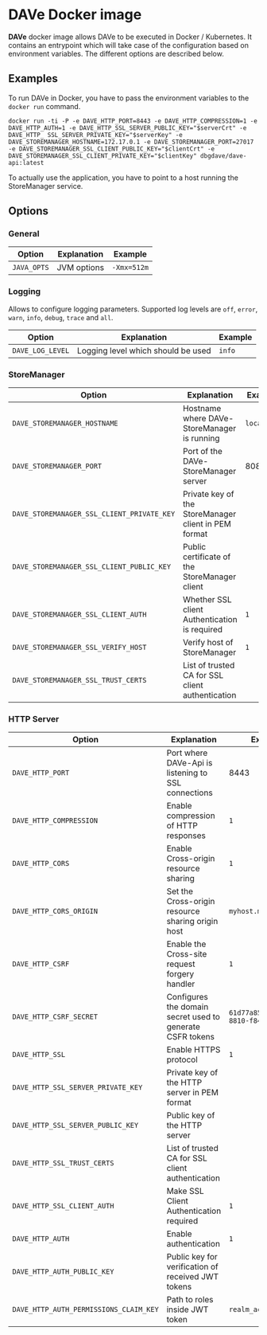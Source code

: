 # DAVe Docker image

**DAVe** docker image allows DAVe to be executed in Docker / Kubernetes. It contains an entrypoint which will take case of the configuration based on environment variables. The different options are described below.

## Examples

To run DAVe in Docker, you have to pass the environment variables to the `docker run` command.

`docker run -ti -P -e DAVE_HTTP_PORT=8443 -e DAVE_HTTP_COMPRESSION=1 -e DAVE_HTTP_AUTH=1 -e DAVE_HTTP_SSL_SERVER_PUBLIC_KEY="$serverCrt" -e DAVE_HTTP_
SSL_SERVER_PRIVATE_KEY="$serverKey" -e DAVE_STOREMANAGER_HOSTNAME=172.17.0.1 -e DAVE_STOREMANAGER_PORT=27017 
-e DAVE_STOREMANAGER_SSL_CLIENT_PUBLIC_KEY="$clientCrt" -e DAVE_STOREMANAGER_SSL_CLIENT_PRIVATE_KEY="$clientKey" dbgdave/dave-api:latest`

To actually use the application, you have to point to a host running the StoreManager service.

## Options

### General

| Option | Explanation | Example |
|--------|-------------|---------|
| `JAVA_OPTS` | JVM options | `-Xmx=512m` |


### Logging

Allows to configure logging parameters. Supported log levels are `off`, `error`, `warn`, `info`, `debug`, `trace` and `all`.

| Option | Explanation | Example |
|--------|-------------|---------|
| `DAVE_LOG_LEVEL` | Logging level which should be used | `info` |


### StoreManager

| Option | Explanation | Example |
|--------|-------------|---------|
| `DAVE_STOREMANAGER_HOSTNAME` | Hostname where DAVe-StoreManager is running | `localhost` |
| `DAVE_STOREMANAGER_PORT` | Port of the DAVe-StoreManager server | 8081 |
| `DAVE_STOREMANAGER_SSL_CLIENT_PRIVATE_KEY` | Private key of the StoreManager client in PEM format | |
| `DAVE_STOREMANAGER_SSL_CLIENT_PUBLIC_KEY` | Public certificate of the StoreManager client | |
| `DAVE_STOREMANAGER_SSL_CLIENT_AUTH` | Whether SSL client Authentication is required | `1` |
| `DAVE_STOREMANAGER_SSL_VERIFY_HOST` | Verify host of StoreManager | `1` |
| `DAVE_STOREMANAGER_SSL_TRUST_CERTS` | List of trusted CA for SSL client authentication | |

### HTTP Server

| Option | Explanation | Example |
|--------|-------------|---------|
| `DAVE_HTTP_PORT` | Port where DAVe-Api is listening to SSL connections | 8443 |
| `DAVE_HTTP_COMPRESSION` | Enable compression of HTTP responses | `1` |
| `DAVE_HTTP_CORS` | Enable Cross-origin resource sharing | `1` |
| `DAVE_HTTP_CORS_ORIGIN` | Set the Cross-origin resource sharing origin host | `myhost.mydomain.tld` |
| `DAVE_HTTP_CSRF` | Enable the Cross-site request forgery handler | `1` |
| `DAVE_HTTP_CSRF_SECRET` | Configures the domain secret used to generate CSFR tokens | `61d77a85-276b-476a-8810-f8408b5cfa19` |
| `DAVE_HTTP_SSL` | Enable HTTPS protocol | `1`|
| `DAVE_HTTP_SSL_SERVER_PRIVATE_KEY` | Private key of the HTTP server in PEM format | |
| `DAVE_HTTP_SSL_SERVER_PUBLIC_KEY` | Public key of the HTTP server | |
| `DAVE_HTTP_SSL_TRUST_CERTS` | List of trusted CA for SSL client authentication | |
| `DAVE_HTTP_SSL_CLIENT_AUTH` | Make SSL Client Authentication required | `1` |
| `DAVE_HTTP_AUTH` | Enable authentication | `1` |
| `DAVE_HTTP_AUTH_PUBLIC_KEY` | Public key for verification of received JWT tokens | |
| `DAVE_HTTP_AUTH_PERMISSIONS_CLAIM_KEY` | Path to roles inside JWT token | `realm_access/roles` |

